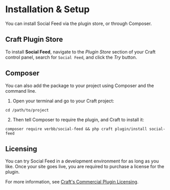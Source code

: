 # Installation & Setup
You can install Social Feed via the plugin store, or through Composer.

## Craft Plugin Store
To install **Social Feed**, navigate to the _Plugin Store_ section of your Craft control panel, search for `Social Feed`, and click the _Try_ button.

## Composer
You can also add the package to your project using Composer and the command line.

1. Open your terminal and go to your Craft project:
```shell
cd /path/to/project
```

2. Then tell Composer to require the plugin, and Craft to install it:
```shell
composer require verbb/social-feed && php craft plugin/install social-feed
```

## Licensing
You can try Social Feed in a development environment for as long as you like. Once your site goes live, you are required to purchase a license for the plugin.

For more information, see [Craft's Commercial Plugin Licensing](https://craftcms.com/docs/4.x/plugins.html#commercial-plugin-licensing).

